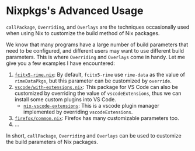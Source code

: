 # Nixpkgs's Advanced Usage

`callPackage`, `Overriding`, and `Overlays` are the techniques occasionally used when
using Nix to customize the build method of Nix packages.

We know that many programs have a large number of build parameters that need to be
configured, and different users may want to use different build parameters. This is where
`Overriding` and `Overlays` come in handy. Let me give you a few examples I have
encountered:

1. [`fcitx5-rime.nix`](https://github.com/NixOS/nixpkgs/blob/e4246ae1e7f78b7087dce9c9da10d28d3725025f/pkgs/tools/inputmethods/fcitx5/fcitx5-rime.nix):
   By default, `fcitx5-rime` use `rime-data` as the value of `rimeDataPkgs`, but this
   parameter can be customized by `override`.
2. [`vscode/with-extensions.nix`](https://github.com/NixOS/nixpkgs/blob/nixos-23.05/pkgs/applications/editors/vscode/with-extensions.nix):
   This package for VS Code can also be customized by overriding the value of
   `vscodeExtensions`, thus we can install some custom plugins into VS Code.
   - [`nix-vscode-extensions`](https://github.com/nix-community/nix-vscode-extensions):
     This is a vscode plugin manager implemented by overriding `vscodeExtensions`.
3. [`firefox/common.nix`](https://github.com/NixOS/nixpkgs/blob/416ffcd08f1f16211130cd9571f74322e98ecef6/pkgs/applications/networking/browsers/firefox/common.nix):
   Firefox has many customizable parameters too.
4. ...

In short, `callPackage`, `Overriding` and `Overlays` can be used to customize the build
parameters of Nix packages.
